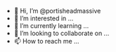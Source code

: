 - 👋 Hi, I’m @portisheadmassive
- 👀 I’m interested in ...
- 🌱 I’m currently learning ...
- 💞️ I’m looking to collaborate on ...
- 📫 How to reach me ...

<!---
portisheadmassive/portisheadmassive is a ✨ special ✨ repository because its `README.md` (this file) appears on your GitHub profile.
You can click the Preview link to take a look at your changes.
--->
